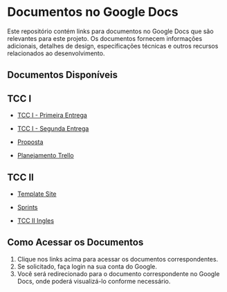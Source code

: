 # Documentos no Google Docs

Este repositório contém links para documentos no Google Docs que são relevantes para este projeto. Os documentos fornecem informações adicionais, detalhes de design, especificações técnicas e outros recursos relacionados ao desenvolvimento.

## Documentos Disponíveis

## TCC I

- [TCC I - Primeira Entrega](https://docs.google.com/document/d/1IMqdj9ZXrYartJ-7UbRNQyKDqeyjD54SASEhDn8UPts/edit?usp=sharing)

- [TCC I - Segunda Entrega](https://docs.google.com/document/d/1JkuIdwKES5MOIk7K063LaCIREAygkkLD/edit?usp=sharing)

- [Proposta](https://docs.google.com/document/d/1r1RAITgrL3ikzErNjrmy0pIMpD2ENzYN/edit?usp=sharing)

- [Planejamento Trello](https://trello.com/invite/b/O2kPyPZd/ATTI76f081871f3349b5d09c7c702cff0a15EC517948/tccweb)


## TCC II

- [Template Site](https://www.figma.com/file/JHdhzawwPgAlQ5oc4FOL73/templete?type=design&node-id=2%3A5&mode=design&t=ObzDC5dY5CHOgTjz-1)

- [Sprints](https://docs.google.com/document/d/1Xw9CkikCpf2sFbBi7sNl646z6X_APYKj/edit?usp=sharing)

- [TCC II Ingles](https://docs.google.com/document/d/1Mt_TttFKVnEN5fUuJKtpyrZMf0KwaUtMjmFlS5FX1UQ/edit?usp=sharing)

## Como Acessar os Documentos

1. Clique nos links acima para acessar os documentos correspondentes.
2. Se solicitado, faça login na sua conta do Google.
3. Você será redirecionado para o documento correspondente no Google Docs, onde poderá visualizá-lo conforme necessário.
